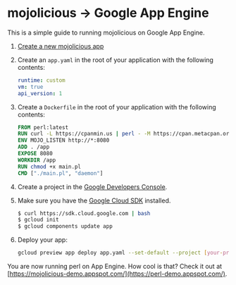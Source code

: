 # mojolicious -> Google App Engine

This is a simple guide to running mojolicious on Google App Engine. 

1. [Create a new mojolicious app](http://mojolicio.us/)

2. Create an `app.yaml` in the root of your application with the following contents:

    ```yaml
    runtime: custom
    vm: true
    api_version: 1
    ```

3. Create a `Dockerfile` in the root of your application with the following contents:

    ```dockerfile
    FROM perl:latest
    RUN curl -L https://cpanmin.us | perl - -M https://cpan.metacpan.org -n Mojolicious
    ENV MOJO_LISTEN http://*:8080
    ADD . /app
    EXPOSE 8080
    WORKDIR /app
    RUN chmod +x main.pl
    CMD ["./main.pl", "daemon"]
    ```
4. Create a project in the [Google Developers Console](https://console.developers.google.com/).

5. Make sure you have the [Google Cloud SDK](https://cloud.google.com/sdk/) installed. 

    ```sh
    $ curl https://sdk.cloud.google.com | bash 
    $ gcloud init
    $ gcloud components update app
    ```

6. Deploy your app:

    ```sh
    gcloud preview app deploy app.yaml --set-default --project [your-project-id]
    ```

You are now running perl on App Engine. How cool is that?  Check it out at [https://mojolicious-demo.appspot.com/](https://perl-demo.appspot.com/).
